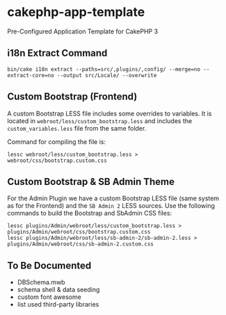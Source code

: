 # cakephp-app-template
Pre-Configured Application Template for CakePHP 3



## i18n Extract Command

    bin/cake i18n extract --paths=src/,plugins/,config/ --merge=no --extract-core=no --output src/Locale/ --overwrite

## Custom Bootstrap (Frontend)

A custom Bootstrap LESS file includes some overrides to variables. It is located in `webroot/less/custom_bootstrap.less` and includes the `custom_variables.less` file from the same folder.

Command for compiling the file is:

    lessc webroot/less/custom_bootstrap.less > webroot/css/bootstrap.custom.css

## Custom Bootstrap & SB Admin Theme

For the Admin Plugin we have a custom Bootstrap LESS file (same system as for the Frontend) and the `SB Admin 2` LESS sources. Use the following commands to build the Bootstrap and SbAdmin CSS files:

    lessc plugins/Admin/webroot/less/custom_bootstrap.less > plugins/Admin/webroot/css/bootstrap.custom.css
    lessc plugins/Admin/webroot/less/sb-admin-2/sb-admin-2.less > plugins/Admin/webroot/css/sb-admin-2.custom.css


## To Be Documented

- DBSchema.mwb
- schema shell & data seeding
- custom font awesome
- list used third-party libraries